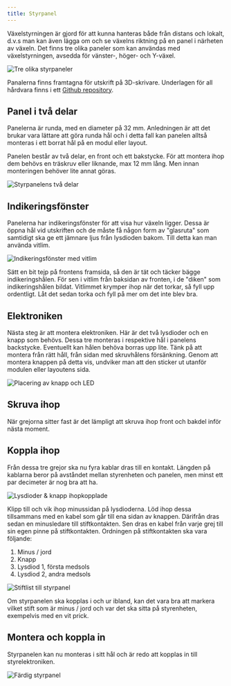 ```yaml
---
title: Styrpanel
---
```


Växelstyrningen är gjord för att kunna hanteras både från distans och lokalt, d.v.s man kan även lägga om och se växelns riktning på en panel i närheten av växeln. Det finns tre olika paneler som kan användas med växelstyrningen, avsedda för vänster-, höger- och Y-växel.

![Tre olika styrpaneler](/img/clients/trn-controlpanel01.svg)

Panalerna finns framtagna för utskrift på 3D-skrivare.
Underlagen för all hårdvara finns i ett [Github repository](https://github.com/modelrailcontrol/MRC-3dprint).


## Panel i två delar
Panelerna är runda, med en diameter på 32 mm. Anledningen är att det brukar vara lättare att göra runda hål och i detta fall kan panelen alltså monteras i ett borrat hål på en modul eller layout. 

Panelen består av två delar, en front och ett bakstycke. För att montera ihop dem behövs en träskruv eller liknande, max 12 mm lång. Men innan monteringen behöver lite annat göras.

![Styrpanelens två delar](/img/clients/trn-controlpanel02.png)

## Indikeringsfönster
Panelerna har indikeringsfönster för att visa hur växeln ligger. Dessa är öppna hål vid utskriften och de måste få någon form av "glasruta" som samtidigt ska ge ett jämnare ljus från lysdioden bakom. Till detta kan man använda vitlim.

![Indikeringsfönster med vitlim](/img/clients/trn-controlpanel03.png)

Sätt en bit tejp på frontens framsida, så den är tät och täcker bägge indikeringshålen. För sen i vitlim från baksidan av fronten, i de "diken" som indikeringshålen bildat. Vitlimmet krymper ihop när det torkar, så fyll upp ordentligt. Låt det sedan torka och fyll på mer om det inte blev bra.

## Elektroniken
Nästa steg är att montera elektroniken. Här är det två lysdioder och en knapp som behövs. Dessa tre monteras i respektive hål i panelens backstycke. Eventuellt kan hålen behöva borras upp lite. Tänk på att montera från rätt håll, från sidan med skruvhålens försänkning. Genom att montera knappen på detta vis, undviker man att den sticker ut utanför modulen eller layoutens sida.

![Placering av knapp och LED](/img/clients/trn-controlpanel04.png)


## Skruva ihop
När grejorna sitter fast är det lämpligt att skruva ihop front och bakdel inför nästa moment.


## Koppla ihop
Från dessa tre grejor ska nu fyra kablar dras till en kontakt. Längden på kablarna beror på avståndet mellan styrenheten och panelen, men minst ett par decimeter är nog bra att ha.

![Lysdioder & knapp ihopkopplade](/img/clients/trn-controlpanel05.jpg)

Klipp till och vik ihop minussidan på lysdioderna. Löd ihop dessa tillsammans med en kabel som går till ena sidan av knappen. Därifrån dras sedan en minusledare till stiftkontakten. Sen dras en kabel från varje grej till sin egen pinne på stiftkontakten. Ordningen på stiftkontakten ska vara följande:

 1. Minus / jord
 2. Knapp
 3. Lysdiod 1, första medsols
 4. Lysdiod 2, andra medsols

![Stiftlist till styrpanel](/img/clients/trn-controlpanel06.png)

Om styrpanelen ska kopplas i och ur ibland, kan det vara bra att markera vilket stift som är minus / jord och var det ska sitta på styrenheten, exempelvis med en vit prick.

## Montera och koppla in
Styrpanelen kan nu monteras i sitt hål och är redo att kopplas in till styrelektroniken.

![Färdig styrpanel](/img/clients/trn-controlpanel07.jpg)
